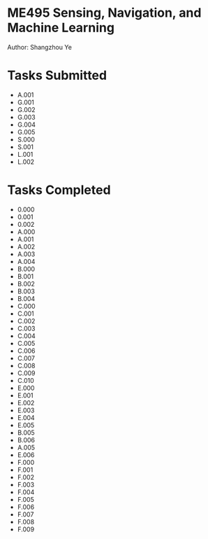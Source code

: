 # ME495 Sensing, Navigation, and Machine Learning
Author: Shangzhou Ye

# Tasks Submitted

- A.001
- G.001
- G.002
- G.003
- G.004
- G.005
- S.000
- S.001
- L.001
- L.002

# Tasks Completed

- 0.000
- 0.001
- 0.002
- A.000
- A.001
- A.002
- A.003
- A.004
- B.000
- B.001
- B.002
- B.003
- B.004
- C.000
- C.001
- C.002
- C.003
- C.004
- C.005
- C.006
- C.007
- C.008
- C.009
- C.010
- E.000
- E.001
- E.002
- E.003
- E.004
- E.005
- B.005
- B.006
- A.005
- E.006
- F.000
- F.001
- F.002
- F.003
- F.004
- F.005
- F.006
- F.007
- F.008
- F.009
